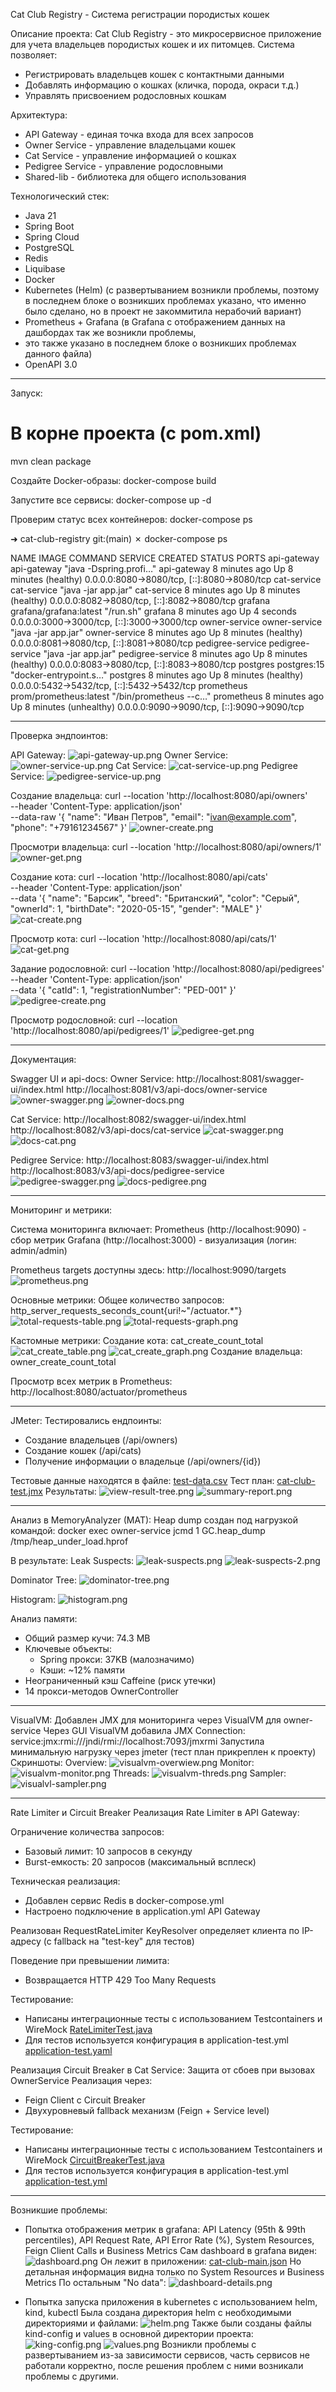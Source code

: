 Cat Club Registry - Система регистрации породистых кошек

Описание проекта:
Cat Club Registry - это микросервисное приложение для учета владельцев породистых кошек и их питомцев. Система позволяет:
- Регистрировать владельцев кошек с контактными данными
- Добавлять информацию о кошках (кличка, порода, окраси т.д.)
- Управлять присвоением родословных кошкам

Архитектура:
- API Gateway - единая точка входа для всех запросов
- Owner Service - управление владельцами кошек
- Cat Service - управление информацией о кошках
- Pedigree Service - управление родословными
- Shared-lib - библиотека для общего использования

Технологический стек:
- Java 21
- Spring Boot
- Spring Cloud
- PostgreSQL
- Redis
- Liquibase
- Docker
- Kubernetes (Helm) (с развертыванием возникли проблемы, поэтому в последнем блоке о возникших проблемах указано,
что именно было сделано, но в проект не закоммитила нерабочий вариант)
- Prometheus + Grafana (в Grafana с отображением данных на дашбордах так же возникли проблемы, 
- это также указано в последнем блоке о возникших проблемах данного файла)
- OpenAPI 3.0
___________________________________________________________________________
Запуск:
# В корне проекта (с pom.xml)
mvn clean package

Создайте Docker-образы:
docker-compose build

Запустите все сервисы:
docker-compose up -d

Проверим статус всех контейнеров:
docker-compose ps

➜  cat-club-registry git:(main) ✗ docker-compose ps

NAME               IMAGE                    COMMAND                  SERVICE            CREATED         STATUS                     PORTS
api-gateway        api-gateway              "java -Dspring.profi…"   api-gateway        8 minutes ago   Up 8 minutes (healthy)     0.0.0.0:8080->8080/tcp, [::]:8080->8080/tcp
cat-service        cat-service              "java -jar app.jar"      cat-service        8 minutes ago   Up 8 minutes (healthy)     0.0.0.0:8082->8080/tcp, [::]:8082->8080/tcp
grafana            grafana/grafana:latest   "/run.sh"                grafana            8 minutes ago   Up 4 seconds               0.0.0.0:3000->3000/tcp, [::]:3000->3000/tcp
owner-service      owner-service            "java -jar app.jar"      owner-service      8 minutes ago   Up 8 minutes (healthy)     0.0.0.0:8081->8080/tcp, [::]:8081->8080/tcp
pedigree-service   pedigree-service         "java -jar app.jar"      pedigree-service   8 minutes ago   Up 8 minutes (healthy)     0.0.0.0:8083->8080/tcp, [::]:8083->8080/tcp
postgres           postgres:15              "docker-entrypoint.s…"   postgres           8 minutes ago   Up 8 minutes (healthy)     0.0.0.0:5432->5432/tcp, [::]:5432->5432/tcp
prometheus         prom/prometheus:latest   "/bin/prometheus --c…"   prometheus         8 minutes ago   Up 8 minutes (unhealthy)   0.0.0.0:9090->9090/tcp, [::]:9090->9090/tcp
_____________________________________________________________________________________________
Проверка эндпоинтов:

API Gateway:
![api-gateway-up.png](img/api-gateway-up.png)
Owner Service:
![owner-service-up.png](img/owner-service-up.png)
Cat Service:
![cat-service-up.png](img/cat-service-up.png)
Pedigree Service:
![pedigree-service-up.png](img/pedigree-service-up.png)

Создание владельца:
curl --location 'http://localhost:8080/api/owners' \
--header 'Content-Type: application/json' \
--data-raw '{
"name": "Иван Петров",
"email": "ivan@example.com",
"phone": "+79161234567"
}'
![owner-create.png](img/owner-create.png)

Просмотри владельца:
curl --location 'http://localhost:8080/api/owners/1'
![owner-get.png](img/owner-get.png)

Создание кота:
curl --location 'http://localhost:8080/api/cats' \
--header 'Content-Type: application/json' \
--data '{
"name": "Барсик",
"breed": "Британский",
"color": "Серый",
"ownerId": 1,
"birthDate": "2020-05-15",
"gender": "MALE"
}'
![cat-create.png](img/cat-create.png)

Просмотр кота:
curl --location 'http://localhost:8080/api/cats/1'
![cat-get.png](img/cat-get.png)

Задание родословной:
curl --location 'http://localhost:8080/api/pedigrees' \
--header 'Content-Type: application/json' \
--data '{
"catId": 1,
"registrationNumber": "PED-001"
}'
![pedigree-create.png](img/pedigree-create.png)

Просмотр родословной:
curl --location 'http://localhost:8080/api/pedigrees/1'
![pedigree-get.png](img/pedigree-get.png)

_________________________________________________________

Документация:

Swagger UI и api-docs:
Owner Service:
http://localhost:8081/swagger-ui/index.html
http://localhost:8081/v3/api-docs/owner-service
![owner-swagger.png](img/owner-swagger.png)
![owner-docs.png](img/owner-docs.png)

Cat Service:
http://localhost:8082/swagger-ui/index.html
http://localhost:8082/v3/api-docs/cat-service
![cat-swagger.png](img/cat-swagger.png)
![docs-cat.png](img/docs-cat.png)

Pedigree Service:
http://localhost:8083/swagger-ui/index.html
http://localhost:8083/v3/api-docs/pedigree-service
![pedigree-swagger.png](img/pedigree-swagger.png)
![docs-pedigree.png](img/docs-pedigree.png)
__________________________________________________________

Мониторинг и метрики:

Система мониторинга включает:
Prometheus (http://localhost:9090) - сбор метрик
Grafana (http://localhost:3000) - визуализация (логин: admin/admin)

Prometheus targets доступны здесь: http://localhost:9090/targets
![prometheus.png](img/prometheus.png)

Основные метрики:
Общее количество запросов:
http_server_requests_seconds_count{uri!~"/actuator.*"}
![total-requests-table.png](img/total-requests-table.png)
![total-requests-graph.png](img/total-requests-graph.png)

Кастомные метрики:
Создание кота:
cat_create_count_total
![cat_create_table.png](img/cat_create_table.png)
![cat_create_graph.png](img/cat_create_graph.png)
Создание владельца:
owner_create_count_total

Просмотр всех метрик в Prometheus:
http://localhost:8080/actuator/prometheus
_______________________________________________________________

JMeter:
Тестировались ендпоинты:
- Создание владельцев (/api/owners)
- Создание кошек (/api/cats)
- Получение информации о владельце (/api/owners/{id})

Тестовые данные находятся в файле:
[test-data.csv](jmeter/test-data.csv)
Тест план:
[cat-club-test.jmx](jmeter/cat-club-test.jmx)
Результаты:
![view-result-tree.png](img/view-result-tree.png)
![summary-report.png](img/summary-report.png)
_________________________________________________________________

Анализ в MemoryAnalyzer (MAT):
Heap dump создан под нагрузкой командой:
docker exec owner-service jcmd 1 GC.heap_dump /tmp/heap_under_load.hprof

В результате:
Leak Suspects:
![leak-suspects.png](img/leak-suspects.png)
![leak-suspects-2.png](img/leak-suspects-2.png)

Dominator Tree:
![dominator-tree.png](img/dominator-tree.png)

Histogram:
![histogram.png](img/histogram.png)

Анализ памяти:
- Общий размер кучи: 74.3 MB
- Ключевые объекты:
    - Spring прокси: 37KB (малозначимо)
    - Кэши: ~12% памяти
- Неограниченный кэш Caffeine (риск утечки)
- 14 прокси-методов OwnerController
__________________________________________________________________
VisualVM:
Добавлен JMX для мониторинга через VisualVM для owner-service
Через GUI VisualVM добавила JMX Connection:
service:jmx:rmi:///jndi/rmi://localhost:7093/jmxrmi
Запустила минимальную нагрузку через jmeter (тест план прикреплен к проекту)
Скриншоты:
Overview:
![visualvm-overwiew.png](img/visualvm-overwiew.png)
Monitor:
![visualvm-monitor.png](img/visualvm-monitor.png)
Threads:
![visualvm-threds.png](img/visualvm-threds.png)
Sampler:
![visualvl-sampler.png](img/visualvl-sampler.png)
__________________________________________________________________
Rate Limiter и Circuit Breaker
Реализация Rate Limiter в API Gateway:

Ограничение количества запросов:
- Базовый лимит: 10 запросов в секунду
- Burst-емкость: 20 запросов (максимальный всплеск)

Техническая реализация:
- Добавлен сервис Redis в docker-compose.yml
- Настроено подключение в application.yml API Gateway

Реализован RequestRateLimiter
KeyResolver определяет клиента по IP-адресу (с fallback на "test-key" для тестов)

Поведение при превышении лимита:
- Возвращается HTTP 429 Too Many Requests

Тестирование:
- Написаны интеграционные тесты с использованием Testcontainers и WireMock 
[RateLimiterTest.java](api-gateway/src/test/java/org/catclub/gateway/RateLimiterTest.java)
- Для тестов используется конфигурация в application-test.yml
[application-test.yaml](api-gateway/src/test/resources/application-test.yaml)

Реализация Circuit Breaker в Cat Service:
Защита от сбоев при вызовах OwnerService
Реализация через:
- Feign Client с Circuit Breaker
- Двухуровневый fallback механизм (Feign + Service level)

Тестирование:
- Написаны интеграционные тесты с использованием Testcontainers и WireMock
[CircuitBreakerTest.java](cat-service/src/test/java/org/catclub/cat/CircuitBreakerTest.java)
- Для тестов используется конфигурация в application-test.yml
[application-test.yml](cat-service/src/test/resources/application-test.yml)
__________________________________________________________________
Возникшие проблемы:
- Попытка отображения метрик в grafana:
API Latency (95th & 99th percentiles), API Request Rate, API Error Rate (%), System Resources,
Feign Client Calls и Business Metrics
Сам dashboard в grafana виден:
![dashboard.png](img/dashboard.png)
Он лежит в приложении:
[cat-club-main.json](monitoring/grafana/dashboards/cat-club-main.json)
Но детальная информация видна только по System Resources и Business Metrics
По остальным "No data":
![dashboard-details.png](img/dashboard-details.png)

- Попытка запуска приложения в kubernetes с использованием helm, kind, kubectl
Была создана директория helm c необходимыми директориями и файлами:
![helm.png](img/helm.png)
Также были созданы файлы kind-config и values в основной директории проекта:
![king-config.png](img/king-config.png)
![values.png](img/values.png)
Возникли проблемы с развертыванием из-за зависимости сервисов, часть сервисов не работали корректно, 
после решения проблем с ними возникали проблемы с другими. 